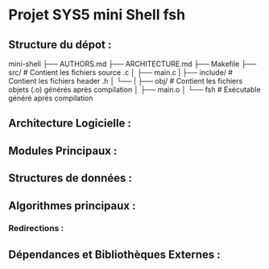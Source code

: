 # Projet SYS5 mini Shell fsh


## Structure du dépot :

mini-shell
├── AUTHORS.md
├── ARCHITECTURE.md
├── Makefile
├── src/                 # Contient les fichiers source .c
│   ├── main.c
|
├── include/             # Contient les fichiers header .h
│   └──
|
├── obj/                 # Contient les fichiers objets (.o) générés après compilation
│   ├── main.o
│
└── fsh                  # Exécutable généré après compilation

## Architecture Logicielle :

## Modules Principaux :
   ### 
   ###
## Structures de données :

## Algorithmes principaux :
   ###
   ### Redirections :

## Dépendances et Bibliothèques Externes :

